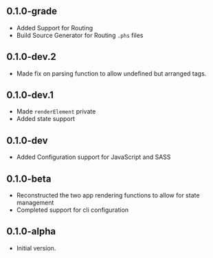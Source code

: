 ## 0.1.0-grade
- Added Support for Routing
- Build Source Generator for Routing `.phs` files

## 0.1.0-dev.2
- Made fix on parsing function to allow undefined but arranged tags.

## 0.1.0-dev.1
- Made `renderElement` private
- Added state support

## 0.1.0-dev
- Added Configuration support for JavaScript and SASS

## 0.1.0-beta

- Reconstructed the two app rendering functions to allow for state management
- Completed support for cli configuration

## 0.1.0-alpha

- Initial version.
